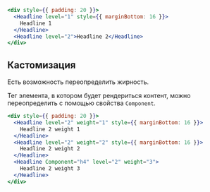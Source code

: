 ```jsx { "props": { "layout": false, "iframe": false } }
<div style={{ padding: 20 }}>
  <Headline level="1" style={{ marginBottom: 16 }}>
    Headline 1
  </Headline>
  <Headline level="2">Headline 2</Headline>
</div>
```

## Кастомизация

Есть возможность переопределить жирность.

Тег элемента, в котором будет рендериться контент, можно переопределить с помощью свойства `Component`.

```jsx { "props": { "layout": false, "iframe": false } }
<div style={{ padding: 20 }}>
  <Headline level="2" weight="1" style={{ marginBottom: 16 }}>
    Headline 2 weight 1
  </Headline>
  <Headline level="2" weight="2" style={{ marginBottom: 16 }}>
    Headline 2 weight 2
  </Headline>
  <Headline Component="h4" level="2" weight="3">
    Headline 2 weight 3
  </Headline>
</div>
```
